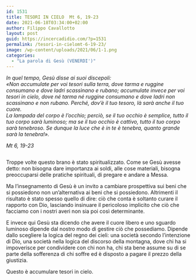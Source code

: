 ```yaml
---
id: 1531
title: TESORI IN CIELO	Mt 6, 19-23
date: 2021-06-18T03:34:00+02:00
author: Filippo Cavallotto
layout: post
guid: https://incercadidio.com/?p=1531
permalink: /tesori-in-cielomt-6-19-23/
image: /wp-content/uploads/2021/06/1-1.png
categories:
  - "La parola di Gesù (VENERDI')"
---
```

_In quel tempo, Gesù disse ai suoi discepoli:  
«Non accumulate per voi tesori sulla terra, dove tarma e ruggine consumano e dove ladri scassìnano e rubano; accumulate invece per voi tesori in cielo, dove né tarma né ruggine consumano e dove ladri non scassìnano e non rubano. Perché, dov&#8217;è il tuo tesoro, là sarà anche il tuo cuore.  
La lampada del corpo è l&#8217;occhio; perciò, se il tuo occhio è semplice, tutto il tuo corpo sarà luminoso; ma se il tuo occhio è cattivo, tutto il tuo corpo sarà tenebroso. Se dunque la luce che è in te è tenebra, quanto grande sarà la tenebra!»._

<p class="has-text-align-right">
  <em>Mt 6, 19-23</em>
</p><figure class="wp-block-image size-large">

<img src="https://incercadidio.com/wp-content/uploads/2021/06/2-1.png" alt="" class="wp-image-1533" srcset="https://incercadidio.com/wp-content/uploads/2021/06/2-1.png 1004w, https://incercadidio.com/wp-content/uploads/2021/06/2-1-300x109.png 300w, https://incercadidio.com/wp-content/uploads/2021/06/2-1-768x278.png 768w" sizes="(max-width: 1004px) 100vw, 1004px" /> </figure> 

Troppe volte questo brano è stato spiritualizzato. Come se Gesù avesse detto: non bisogna dare importanza ai soldi, alle cose materiali, bisogna preoccuparsi delle pratiche spirituali, di pregare e andare a Messa.

Ma l’insegnamento di Gesù è un invito a cambiare prospettiva sui beni che si possiedono non un’alternativa ai beni che si possiedono. Altrimenti il risultato è stato spesso quello di dire: ciò che conta è soltanto curare il rapporto con Dio, lasciando insinuare il pericoloso implicito che ciò che facciamo con i nostri averi non sia poi così determinante.

E invece qui Gesù sta dicendo che avere il cuore libero e uno sguardo luminoso dipende dal nostro modo di gestire ciò che possediamo. Dipende dallo scegliere la logica del regno dei cieli: una società secondo l’intenzione di Dio, una società nella logica del discorso della montagna, dove chi ha si impoverisce per condividere con chi non ha, chi sta bene assume su di se parte della sofferenza di chi soffre ed è disposto a pagare il prezzo della giustizia.

Questo è accumulare tesori in cielo.